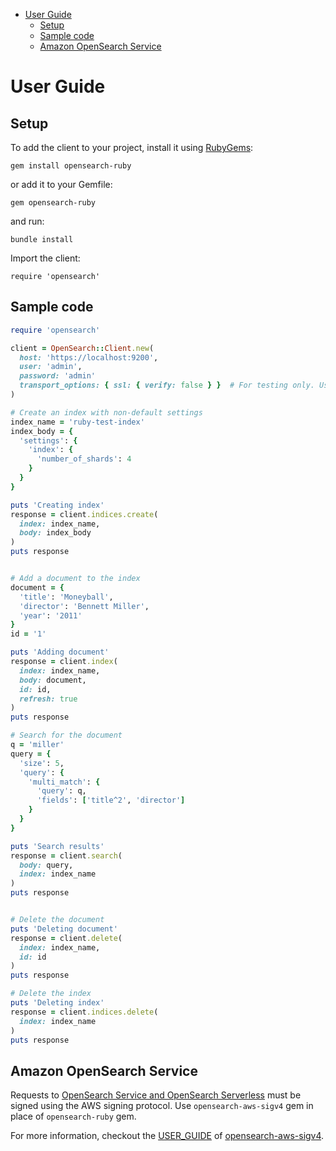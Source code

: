 - [User Guide](#user-guide)
  - [Setup](#setup)
  - [Sample code](#sample-code)
  - [Amazon OpenSearch Service](#amazon-opensearch-service)

# User Guide
## Setup

To add the client to your project, install it using [RubyGems](https://rubygems.org/):

`gem install opensearch-ruby`

or add it to your Gemfile:
```
gem opensearch-ruby
```
and run:
```
bundle install
```

Import the client:

`require 'opensearch'`

## Sample code

```ruby
require 'opensearch'

client = OpenSearch::Client.new(
  host: 'https://localhost:9200',
  user: 'admin',
  password: 'admin'
  transport_options: { ssl: { verify: false } }  # For testing only. Use certificate for validation.
)

# Create an index with non-default settings
index_name = 'ruby-test-index'
index_body = {
  'settings': {
    'index': {
      'number_of_shards': 4
    }
  }
}

puts 'Creating index'
response = client.indices.create(
  index: index_name,
  body: index_body
)
puts response


# Add a document to the index
document = {
  'title': 'Moneyball',
  'director': 'Bennett Miller',
  'year': '2011'
}
id = '1'

puts 'Adding document'
response = client.index(
  index: index_name,
  body: document,
  id: id,
  refresh: true
)
puts response

# Search for the document
q = 'miller'
query = {
  'size': 5,
  'query': {
    'multi_match': {
      'query': q,
      'fields': ['title^2', 'director']
    }
  }
}

puts 'Search results'
response = client.search(
  body: query,
  index: index_name
)
puts response


# Delete the document
puts 'Deleting document'
response = client.delete(
  index: index_name,
  id: id
)
puts response

# Delete the index
puts 'Deleting index'
response = client.indices.delete(
  index: index_name
)
puts response   
```

## Amazon OpenSearch Service

Requests to [OpenSearch Service and OpenSearch Serverless](https://docs.aws.amazon.com/opensearch-service/index.html) must be signed using the AWS signing protocol. Use `opensearch-aws-sigv4` gem in place of `opensearch-ruby` gem.

For more information, checkout the [USER_GUIDE](opensearch-aws-sigv4/USER_GUIDE.md) of [opensearch-aws-sigv4](opensearch-aws-sigv4).